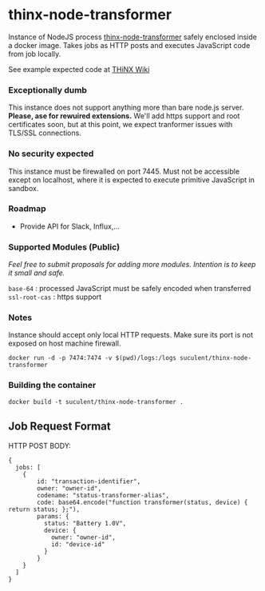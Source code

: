 # thinx-node-transformer

Instance of NodeJS process [thinx-node-transformer](https://github.com/suculent/thinx-node-tranformer) safely enclosed inside a docker image. Takes jobs as HTTP posts and executes JavaScript code from job locally.

See example expected code at [THiNX Wiki](https://suculent/thinx-device-api)

### Exceptionally dumb

This instance does not support anything more than bare node.js server. **Please, ase for rewuired extensions.** We'll add https support and root certificates soon, but at this point, we expect tranformer issues with TLS/SSL connections.

### No security expected

This instance must be firewalled on port 7445. Must not be accessible except on localhost, where it is expected to execute primitive JavaScript in sandbox.

### Roadmap

* Provide API for Slack, Influx,...

### Supported Modules (Public)

_Feel free to submit proposals for adding more modules. Intention is to keep it small and safe._

`base-64` : processed JavaScript must be safely encoded when transferred
`ssl-root-cas` : https support


### Notes

Instance should accept only local HTTP requests. Make sure its port is not exposed on host machine firewall.

`docker run -d -p 7474:7474 -v $(pwd)/logs:/logs suculent/thinx-node-transformer`

### Building the container

`docker build -t suculent/thinx-node-transformer .`


## Job Request Format

HTTP POST BODY:

```
{
  jobs: [
    {
        id: "transaction-identifier",
        owner: "owner-id",
        codename: "status-transformer-alias",
        code: base64.encode("function transformer(status, device) { return status; };"),
        params: {
          status: "Battery 1.0V",
          device: {
            owner: "owner-id",
            id: "device-id"
          }
        }
    }
  ]
}
```
